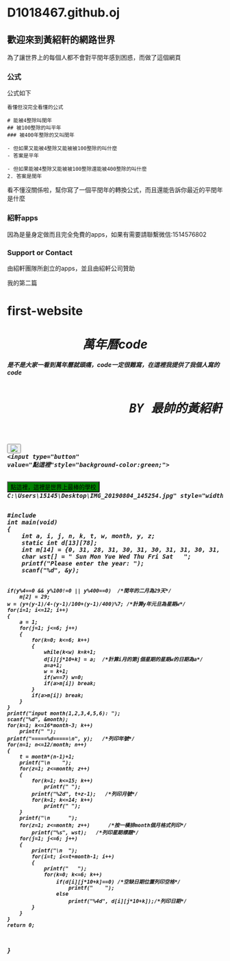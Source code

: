 # D1018467.github.oj
## 歡迎來到黃紹軒的網路世界

為了讓世界上的每個人都不會對平閏年感到困惑，而做了這個網頁

### 公式

公式如下

```公式
看懂但沒完全看懂的公式

# 能被4整除叫閏年
## 被100整除的叫平年
### 被400年整除的又叫閏年

- 但如果又能被4整除又能被被100整除的叫什麼
- 答案是平年

- 但如果能被4整除又能被被100整除還能被400整除的叫什麼
2. 答案是閏年

```

看不懂沒關係啦，幫你寫了一個平閏年的轉換公式，而且還能告訴你最近的平閏年是什麼

### 紹軒apps

因為是量身定做而且完全免費的apps，如果有需要請聯繫微信:1514576802

### Support or Contact

由紹軒團隊所創立的apps，並且由紹軒公司贊助


我的第二篇
# first-website
<head><strong><em><div style="text-align:center;"><h1>萬年曆code</h1></div>
是不是大家一看到萬年曆就頭痛，code一定很難寫，在這裡我提供了我個人寫的code
<pre><div style="text-align:right;"><h1>BY 最帥的黃紹軒</h1></div>

<a href="https://zh.wikipedia.org/wiki/%E4%B8%9C%E8%8E%9E%E5%8F%B0%E5%95%86%E5%AD%90%E5%BC%9F%E5%AD%A6%E6%A0%A1"><button type="button"><img src="https://tse1.mm.bing.net/th?id=OIP.1nQw_THYsREpNFeMKb7DRgHaHa&pid=Api&P=0&w=154&h=154" border="0"></button></a>
<input type="button" value="點這裡"style="background-color:green;">

<input type="button" value="點這裡，這裡是世界上最棒的學校" style="background-color:green;" onclick="location.href='https://www.fcu.edu.tw/'">
C:\Users\15145\Desktop\IMG_20190804_145254.jpg" style="width:360px;height:400px;




<p>#include <stdio.h>
int main(void)
{
    int a, i, j, n, k, t, w, month, y, z;
    static int d[13][78];
    int m[14] = {0, 31, 28, 31, 30, 31, 30, 31, 31, 30, 31, 30, 31};
    char wst[] = " Sun Mon Yue Wed Thu Fri Sat   ";
    printf("Please enter the year: ");
    scanf("%d", &y);

    if(y%4==0 && y%100!=0 || y%400==0)  /*閏年的二月為29天*/
        m[2] = 29;
    w = (y+(y-1)/4-(y-1)/100+(y-1)/400)%7; /*計算y年元旦為星期w*/
    for(i=1; i<=12; i++)
    {
        a = 1;
        for(j=1; j<=6; j++)
        {
            for(k=0; k<=6; k++)
            {
                while(k<w) k=k+1;
                d[i][j*10+k] = a;  /*計算i月的第j個星期的星期w的日期為a*/
                a=a+1;
                w = k+1;
                if(w==7) w=0;
                if(a>m[i]) break;
            }
            if(a>m[i]) break;
        }
    }
    printf("input month(1,2,3,4,5,6): ");
    scanf("%d", &month);
    for(k=1; k<=16*month-3; k++)
        printf(" ");
    printf("=====%d=====\n", y);   /*列印年號*/
    for(n=1; n<=12/month; n++)
    {
        t = month*(n-1)+1;
        printf("\n    ");
        for(z=1; z<=month; z++)
        {
            for(k=1; k<=15; k++)
                printf(" ");
            printf("%2d", t+z-1);   /*列印月號*/
            for(k=1; k<=14; k++)
                printf(" ");
        }
        printf("\n      ");
        for(z=1; z<=month; z++)      /*按一橫排month個月格式列印*/
            printf("%s", wst);   /*列印星期標題*/
        for(j=1; j<=6; j++)
        {
            printf("\n  ");
            for(i=t; i<=t+month-1; i++)
            {
                printf("   ");
                for(k=0; k<=6; k++)
                    if(d[i][j*10+k]==0) /*空缺日期位置列印空格*/
                        printf("    ");
                    else
                        printf("%4d", d[i][j*10+k]);/*列印日期*/
            }
        }
    }
    return 0;
}
